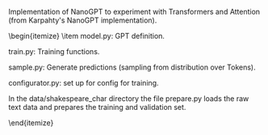 Implementation of NanoGPT to experiment with Transformers and Attention (from Karpahty's NanoGPT implementation).

\begin{itemize}
\item model.py: GPT definition.

train.py: Training functions.

sample.py: Generate predictions (sampling from distribution over Tokens).

configurator.py: set up for config for training.

In the data/shakespeare_char directory the file prepare.py loads the raw text data and prepares the training and validation set.

\end{itemize}

